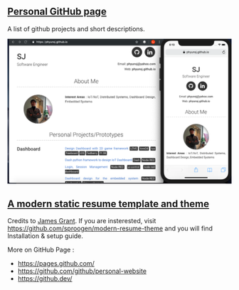## [Personal GitHub page](https://phyunsj.github.io/)

A list of github projects and short descriptions.

<p align="center">
<img src="https://github.com/phyunsj/phyunsj.github.io/blob/master/images/phyunsj.github.io_screen.png" width="650px"/>
</p>

## [A modern static resume template and theme](https://github.com/sproogen/modern-resume-theme)

Credits to [James Grant](http://www.jameswgrant.co.uk/). If you are insterested, visit https://github.com/sproogen/modern-resume-theme and you will find Installation & setup guide.

More on GitHub Page : 
- https://pages.github.com/ 
- https://github.com/github/personal-website 
- https://github.dev/
